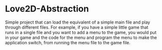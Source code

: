 # Love2D-Abstraction
Simple project that can load the equivalent of a simple main file and play through different files.
For example, if you have a simple little game that runs in a single file and you want to add a menu to the game, you would put in your game and the code for the menu and program the menu to make the application switch, from running the menu file to the game file.
